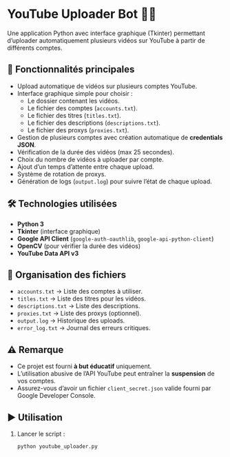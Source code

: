 # YouTube Uploader Bot 🎥🤖

Une application Python avec interface graphique (Tkinter) permettant d’uploader automatiquement plusieurs vidéos sur YouTube à partir de différents comptes.

## 🚀 Fonctionnalités principales
- Upload automatique de vidéos sur plusieurs comptes YouTube.
- Interface graphique simple pour choisir :
  - Le dossier contenant les vidéos.
  - Le fichier des comptes (`accounts.txt`).
  - Le fichier des titres (`titles.txt`).
  - Le fichier des descriptions (`descriptions.txt`).
  - Le fichier des proxys (`proxies.txt`).
- Gestion de plusieurs comptes avec création automatique de **credentials JSON**.
- Vérification de la durée des vidéos (max 25 secondes).
- Choix du nombre de vidéos à uploader par compte.
- Ajout d’un temps d’attente entre chaque upload.
- Système de rotation de proxys.
- Génération de logs (`output.log`) pour suivre l’état de chaque upload.

## 🛠️ Technologies utilisées
- **Python 3**
- **Tkinter** (interface graphique)
- **Google API Client** (`google-auth-oauthlib`, `google-api-python-client`)
- **OpenCV** (pour vérifier la durée des vidéos)
- **YouTube Data API v3**

## 📂 Organisation des fichiers
- `accounts.txt` → Liste des comptes à utiliser.
- `titles.txt` → Liste des titres pour les vidéos.
- `descriptions.txt` → Liste des descriptions.
- `proxies.txt` → Liste des proxys (optionnel).
- `output.log` → Historique des uploads.
- `error_log.txt` → Journal des erreurs critiques.

## ⚠️ Remarque
- Ce projet est fourni **à but éducatif** uniquement.  
- L’utilisation abusive de l’API YouTube peut entraîner la **suspension** de vos comptes.  
- Assurez-vous d’avoir un fichier `client_secret.json` valide fourni par Google Developer Console.  

## ▶️ Utilisation
1. Lancer le script :
   ```bash
   python youtube_uploader.py
